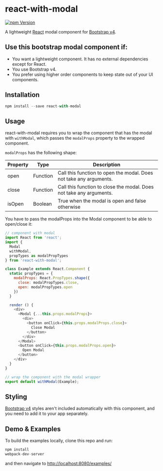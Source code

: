 react-with-modal
================
[![npm Version](https://img.shields.io/npm/v/react-with-modal.svg)](https://www.npmjs.com/package/react-with-modal)

A lightweight [React](http://facebook.github.io/react/index.html) modal component for [Bootstrap v4](http://v4-alpha.getbootstrap.com/).

## Use this bootstrap modal component if:
- You want a lightweight component. It has no external dependencies except for React.
- You use Bootstrap v4.
- You prefer using higher order components to keep state out of your UI components.

## Installation
```javascript
npm install --save react-with-modal
```
## Usage
react-with-modal requires you to wrap the component that has the modal with `withModal`, which passes the `modalProps` property to the wrapped component.

`modalProps` has the following shape:

|Property| Type| Description|
|--------|-----| -----------|
|open|Function|Call this function to open the modal. Does not take any arguments.|
|close|Function|Call this function to close the modal. Does not take any arguments.|
|isOpen|Boolean|True when the modal is open and false otherwise|

You have to pass the modalProps into the Modal component to be able to open/close it:
```javascript
// component with modal
import React from 'react';
import {
  Modal
  withModal,
  propTypes as modalPropTypes
} from 'react-with-modal';

class Example extends React.Component {
  static propTypes = {
    modalProps: React.PropTypes.shape({
      close: modalPropTypes.close,
      open: modalPropTypes.open
    })
  }

  render () {
    <div>
      <Modal {...this.props.modalProps}>
        <div>
          <button onClick={this.props.modalProps.close}>
            Close Modal
          </button>
        </div>
      </Modal>
      <button onClick={this.props.modalProps.open}>
        Open Modal
      </button>
    </div>
  }
}

// wrap the component with the modal wrapper
export default withModal(Example);
```

## Styling

[Bootstrap v4](http://v4-alpha.getbootstrap.com/) styles aren't included automatically with this component, and you need to add it to your app separately.

## Demo & Examples

To build the examples locally, clone this repo and run:

```javascript
npm install
webpack-dev-server
```
and then navigate to [http://localhost:8080/examples/](http://localhost:8080/examples/)

